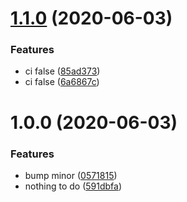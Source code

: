 # [1.1.0](https://github.com/TheBrooks/gradle-release-test/compare/v1.0.0...v1.1.0) (2020-06-03)


### Features

* ci false ([85ad373](https://github.com/TheBrooks/gradle-release-test/commit/85ad373))
* ci false ([6a6867c](https://github.com/TheBrooks/gradle-release-test/commit/6a6867c))

# 1.0.0 (2020-06-03)


### Features

* bump minor ([0571815](https://github.com/TheBrooks/gradle-release-test/commit/0571815089bd2543d47017d9e2c792ea18c90055))
* nothing to do ([591dbfa](https://github.com/TheBrooks/gradle-release-test/commit/591dbfa1894e69dd8238eb064f297df586476e17))
